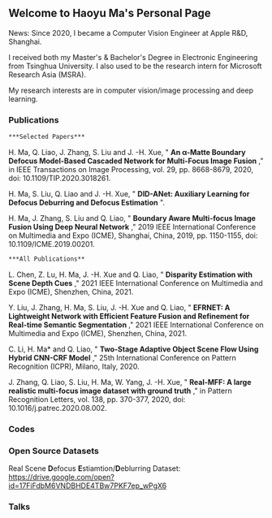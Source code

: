 ## Welcome to Haoyu Ma's Personal Page

News: Since 2020, I became a Computer Vision Engineer at Apple R&D, Shanghai. 

I received both my Master's & Bachelor's Degree in Electronic Engineering from Tsinghua University. 
I also used to be the research intern for Microsoft Research Asia (MSRA).

My research interests are in computer vision/image processing and deep learning.

### Publications

```markdown
***Selected Papers***
```

H. Ma, Q. Liao, J. Zhang, S. Liu and J. -H. Xue, " **An α-Matte Boundary Defocus Model-Based Cascaded Network for Multi-Focus Image Fusion** ," in IEEE Transactions on Image Processing, vol. 29, pp. 8668-8679, 2020, doi: 10.1109/TIP.2020.3018261.

H. Ma, S. Liu, Q. Liao and J. -H. Xue, " **DID-ANet: Auxiliary Learning for Defocus Deburring and Defocus Estimation** ".

H. Ma, J. Zhang, S. Liu and Q. Liao, " **Boundary Aware Multi-focus Image Fusion Using Deep Neural Network** ," 2019 IEEE International Conference on Multimedia and Expo (ICME), Shanghai, China, 2019, pp. 1150-1155, doi: 10.1109/ICME.2019.00201.


```markdown
***All Publications**
```

L. Chen, Z. Lu, H. Ma, J. -H. Xue and Q. Liao, " **Disparity Estimation with Scene Depth Cues** ," 2021 IEEE International Conference on Multimedia and Expo (ICME), Shenzhen, China, 2021.

Y. Liu, J. Zhang, H. Ma, S. Liu, J. -H. Xue and Q. Liao, " **EFRNET: A Lightweight Network with Efficient Feature Fusion and Refinement for Real-time Semantic Segmentation** ," 2021 IEEE International Conference on Multimedia and Expo (ICME), Shenzhen, China, 2021.

C. Li, H. Ma* and Q. Liao, " **Two-Stage Adaptive Object Scene Flow Using Hybrid CNN-CRF Model** ," 25th International Conference on Pattern Recognition (ICPR), Milano, Italy, 2020.

J. Zhang, Q. Liao, S. Liu, H. Ma, W. Yang, J. -H. Xue, " **Real-MFF: A large realistic multi-focus image dataset with ground truth** ," in Pattern Recognition Letters, vol. 138, pp. 370-377, 2020, doi: 10.1016/j.patrec.2020.08.002.


### Codes



### Open Source Datasets

Real Scene **D**efocus **E**stiamtion/**D**eblurring Dataset: https://drive.google.com/open?id=17FiFdbM6VNDBHDE4TBw7PKF7ep_wPgX6

### Talks

